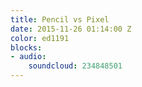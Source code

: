 ```yaml
---
title: Pencil vs Pixel
date: 2015-11-26 01:14:00 Z
color: ed1191
blocks:
- audio:
    soundcloud: 234848501
---
```


